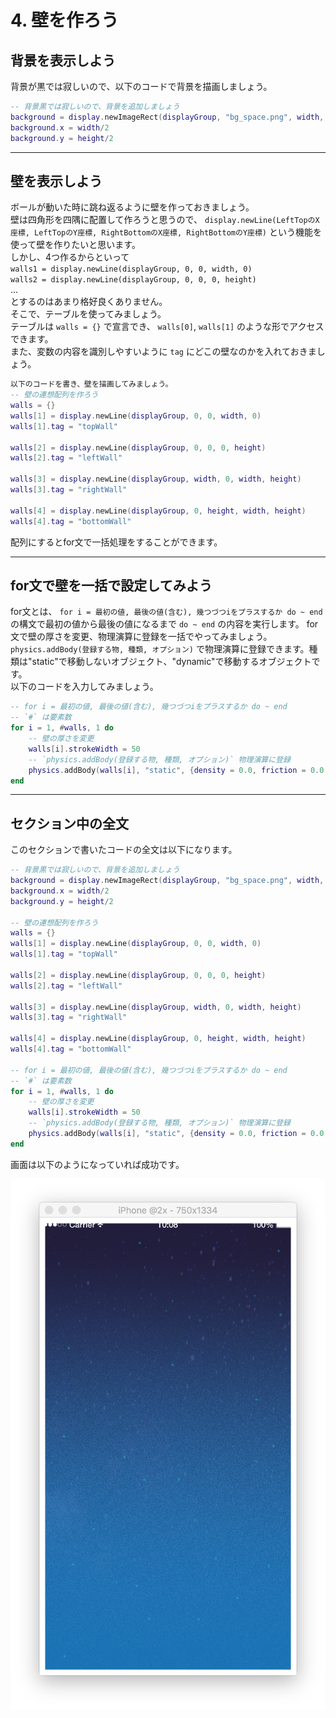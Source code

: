 # 4. 壁を作ろう

## 背景を表示しよう
背景が黒では寂しいので、以下のコードで背景を描画しましょう。

```lua
-- 背景黒では寂しいので、背景を追加しましょう
background = display.newImageRect(displayGroup, "bg_space.png", width, height)
background.x = width/2
background.y = height/2
```

---

## 壁を表示しよう
ボールが動いた時に跳ね返るように壁を作っておきましょう。  
壁は四角形を四隅に配置して作ろうと思うので、 `display.newLine(LeftTopのX座標, LeftTopのY座標, RightBottomのX座標, RightBottomのY座標)` という機能を使って壁を作りたいと思います。  
しかし、4つ作るからといって  
`walls1 = display.newLine(displayGroup, 0, 0, width, 0)`  
`walls2 = display.newLine(displayGroup, 0, 0, 0, height)`  
...  
とするのはあまり格好良くありません。  
そこで、テーブルを使ってみましょう。  
テーブルは `walls = {}` で宣言でき、 `walls[0]`, `walls[1]` のような形でアクセスできます。  
また、変数の内容を識別しやすいように `tag` にどこの壁なのかを入れておきましょう。  

```lua
以下のコードを書き、壁を描画してみましょう。 
-- 壁の連想配列を作ろう
walls = {}
walls[1] = display.newLine(displayGroup, 0, 0, width, 0)
walls[1].tag = "topWall"

walls[2] = display.newLine(displayGroup, 0, 0, 0, height)
walls[2].tag = "leftWall"

walls[3] = display.newLine(displayGroup, width, 0, width, height)
walls[3].tag = "rightWall"

walls[4] = display.newLine(displayGroup, 0, height, width, height)
walls[4].tag = "bottomWall"
```

配列にするとfor文で一括処理をすることができます。

---

## for文で壁を一括で設定してみよう
for文とは、 `for i = 最初の値, 最後の値(含む), 幾つづつiをプラスするか do ~ end` の構文で最初の値から最後の値になるまで `do ~ end` の内容を実行します。
for文で壁の厚さを変更、物理演算に登録を一括でやってみましょう。  
`physics.addBody(登録する物, 種類, オプション)` で物理演算に登録できます。種類は"static"で移動しないオブジェクト、"dynamic"で移動するオブジェクトです。  
以下のコードを入力してみましょう。

```lua
-- for i = 最初の値, 最後の値(含む), 幾つづつiをプラスするか do ~ end
-- `#` は要素数
for i = 1, #walls, 1 do
    -- 壁の厚さを変更
    walls[i].strokeWidth = 50
    -- `physics.addBody(登録する物, 種類, オプション)` 物理演算に登録
    physics.addBody(walls[i], "static", {density = 0.0, friction = 0.0, bounce = 1.0})
end
```

---

## セクション中の全文
このセクションで書いたコードの全文は以下になります。

```lua
-- 背景黒では寂しいので、背景を追加しましょう
background = display.newImageRect(displayGroup, "bg_space.png", width, height)
background.x = width/2
background.y = height/2

-- 壁の連想配列を作ろう
walls = {}
walls[1] = display.newLine(displayGroup, 0, 0, width, 0)
walls[1].tag = "topWall"

walls[2] = display.newLine(displayGroup, 0, 0, 0, height)
walls[2].tag = "leftWall"

walls[3] = display.newLine(displayGroup, width, 0, width, height)
walls[3].tag = "rightWall"

walls[4] = display.newLine(displayGroup, 0, height, width, height)
walls[4].tag = "bottomWall"

-- for i = 最初の値, 最後の値(含む), 幾つづつiをプラスするか do ~ end
-- `#` は要素数
for i = 1, #walls, 1 do
    -- 壁の厚さを変更
    walls[i].strokeWidth = 50
    -- `physics.addBody(登録する物, 種類, オプション)` 物理演算に登録
    physics.addBody(walls[i], "static", {density = 0.0, friction = 0.0, bounce = 1.0})
end
```

画面は以下のようになっていれば成功です。

![](./image/execBreakoutSample3.png)
